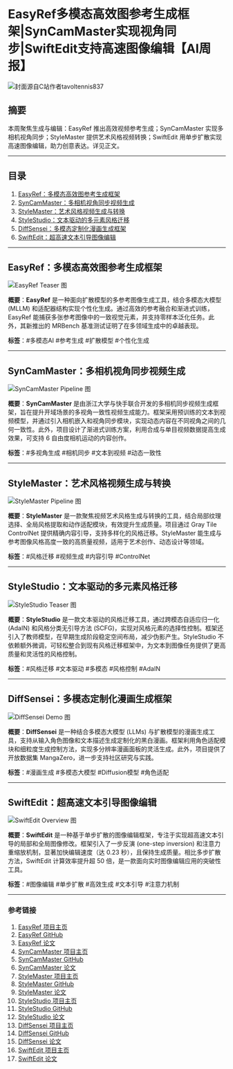 # EasyRef多模态高效图参考生成框架|SynCamMaster实现视角同步|SwiftEdit支持高速图像编辑【AI周报】

![封面源自C站作者tavoltennis837](https://image.civitai.com/xG1nkqKTMzGDvpLrqFT7WA/49053226-463c-4b1a-ae6d-74e4079be9f0/width=450/44419355.jpeg)

## 摘要  

本周聚焦生成与编辑：EasyRef 推出高效视频参考生成；SynCamMaster 实现多相机视角同步；StyleMaster 提供艺术风格视频转换；SwiftEdit 用单步扩散实现高速图像编辑，助力创意表达。详见正文。

---

## 目录

1. [EasyRef：多模态高效图参考生成框架](#EasyRef：多模态高效图参考生成框架)
2. [SynCamMaster：多相机视角同步视频生成](#SynCamMaster：多相机视角同步视频生成)
3. [StyleMaster：艺术风格视频生成与转换](#StyleMaster：艺术风格视频生成与转换)
4. [StyleStudio：文本驱动的多元素风格迁移](#StyleStudio：文本驱动的多元素风格迁移)
5. [DiffSensei：多模态定制化漫画生成框架](#DiffSensei：多模态定制化漫画生成框架)
6. [SwiftEdit：超高速文本引导图像编辑](#SwiftEdit：超高速文本引导图像编辑)

---

## EasyRef：多模态高效图参考生成框架

![EasyRef Teaser 图](https://easyref-gen.github.io/static/images/easyref_webpage/teaser_page_1.png)

**概要**：**EasyRef** 是一种面向扩散模型的多参考图像生成工具，结合多模态大模型 (MLLM) 和适配器结构实现个性化生成。通过高效的参考融合和渐进式训练，EasyRef 能捕获多张参考图像中的一致视觉元素，并支持零样本泛化任务。此外，其新推出的 MRBench 基准测试证明了在多领域生成中的卓越表现。

**标签**：#多模态AI #参考生成 #扩散模型 #个性化生成

---

## SynCamMaster：多相机视角同步视频生成

![SynCamMaster Pipeline 图](https://jianhongbai.github.io/SynCamMaster/pics/fig_pipe.jpg)

**概要**：**SynCamMaster** 是由浙江大学与快手联合开发的多相机同步视频生成框架，旨在提升开域场景的多视角一致性视频生成能力。框架采用预训练的文本到视频模型，并通过引入相机嵌入和视角同步模块，实现动态内容在不同视角之间的几何一致性。此外，项目设计了渐进式训练方案，利用合成与单目视频数据提高生成效果，可支持 6 自由度相机运动的内容创作。

**标签**：#多视角生成 #相机同步 #文本到视频 #动态一致性  

---

## StyleMaster：艺术风格视频生成与转换

![StyleMaster Pipeline 图](https://zixuan-ye.github.io/stylemaster/image/pipeline.png)

**概要**：**StyleMaster** 是一款聚焦视频艺术风格生成与转换的工具，结合局部纹理选择、全局风格提取和动作适配模块，有效提升生成质量。项目通过 Gray Tile ControlNet 提供精确内容引导，支持多样化的风格迁移。StyleMaster 能生成与参考图像风格高度一致的高质量视频，适用于艺术创作、动态设计等领域。

**标签**：#风格迁移 #视频生成 #内容引导 #ControlNet 

---

## StyleStudio：文本驱动的多元素风格迁移

![StyleStudio Teaser 图](https://stylestudio-official.github.io/assets/teaser.jpg)

**概要**：**StyleStudio** 是一款文本驱动的风格迁移工具，通过跨模态自适应归一化 (AdaIN) 和风格分类无引导方法 (SCFG)，实现对风格元素的选择性控制。框架还引入了教师模型，在早期生成阶段稳定空间布局，减少伪影产生。StyleStudio 不依赖额外微调，可轻松整合到现有风格迁移框架中，为文本到图像任务提供了更高质量和灵活性的风格控制。

**标签**：#风格迁移 #文本驱动 #多模态 #风格控制  #AdaIN

---

## DiffSensei：多模态定制化漫画生成框架

![DiffSensei Demo 图](https://jianzongwu.github.io/projects/diffsensei/static/images/nobel_prize/image.png)

**概要**：**DiffSensei** 是一种结合多模态大模型 (LLMs) 与扩散模型的漫画生成工具，支持从输入角色图像和文本描述生成定制化的黑白漫画。框架利用角色适配模块和细粒度生成控制方法，实现多分辨率漫画面板的灵活生成。此外，项目提供了开放数据集 MangaZero，进一步支持社区研究与实践。

**标签**：#漫画生成 #多模态大模型 #Diffusion模型 #角色适配

---

## SwiftEdit：超高速文本引导图像编辑

![SwiftEdit Overview 图](https://swift-edit.github.io/images/method/main_diagram.png)

**概要**：**SwiftEdit** 是一种基于单步扩散的图像编辑框架，专注于实现超高速文本引导的局部和全局图像修改。框架引入了一步反演 (one-step inversion) 和注意力重缩放机制，显著加快编辑速度（达 0.23 秒），且保持生成质量。相比多步扩散方法，SwiftEdit 计算效率提升超 50 倍，是一款面向实时图像编辑应用的突破性工具。

**标签**：#图像编辑 #单步扩散 #高效生成 #文本引导 #注意力机制

---

### **参考链接**

1. [EasyRef 项目主页](https://easyref-gen.github.io/)  
2. [EasyRef GitHub](https://github.com/TempleX98/EasyRef)  
3. [EasyRef 论文](https://arxiv.org/html/2412.09618)  
4. [SynCamMaster 项目主页](https://jianhongbai.github.io/SynCamMaster/)  
5. [SynCamMaster GitHub](https://github.com/KwaiVGI/SynCamMaster)  
6. [SynCamMaster 论文](https://arxiv.org/html/2412.07760v1)  
7. [StyleMaster 项目主页](https://zixuan-ye.github.io/stylemaster/)  
8. [StyleMaster GitHub](https://github.com/KwaiVGI/StyleMaster)  
9. [StyleMaster 论文](https://arxiv.org/html/2412.07744v1)  
10. [StyleStudio 项目主页](https://stylestudio-official.github.io/)  
11. [StyleStudio GitHub](https://github.com/Westlake-AGI-Lab/StyleStudio)  
12. [StyleStudio 论文](https://arxiv.org/html/2412.08503v1)  
13. [DiffSensei 项目主页](https://jianzongwu.github.io/projects/diffsensei/)  
14. [DiffSensei GitHub](https://github.com/jianzongwu/DiffSensei)  
15. [DiffSensei 论文](https://arxiv.org/html/2412.07589v1)  
16. [SwiftEdit 项目主页](https://swift-edit.github.io/#)  
17. [SwiftEdit 论文](https://arxiv.org/html/2412.04301v2)  
